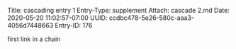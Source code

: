 Title: cascading entry 1
Entry-Type: supplement
Attach: cascade 2.md
Date: 2020-05-20 11:02:57-07:00
UUID: ccdbc478-5e26-580c-aaa3-4056d7448663
Entry-ID: 176

first link in a chain
